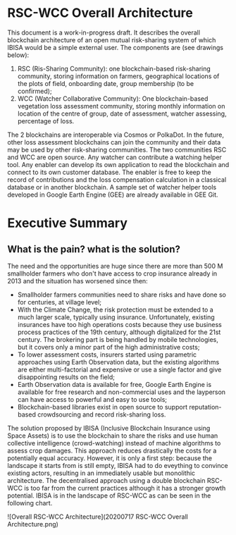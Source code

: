 # RSC-WCC Overall Architecture
This document is a work-in-progress draft. It describes the overall blockchain architecture of an open mutual risk-sharing system of which IBISA would be a simple external user. The components are (see drawings below):

1. RSC (Ris-Sharing Community): one blockchain-based risk-sharing community, storing information on farmers, geographical locations of  the plots of field, onboarding date, group membership  (to be confirmed);
2. WCC (Watcher Collaborative Community): One blockchain-based vegetation loss assessment community, storing monthly information on location of the centre of group, date of assessment, watcher assessing, percentage of loss.

The 2 blockchains are interoperable via Cosmos or PolkaDot. In the future, other loss assessment blockchains can join the community and their data may be used by other risk-sharing communities. The two communities RSC and WCC are open source. Any watcher can contribute a watching helper tool. Any enabler can develop its own application to read the blockchain and connect to its own customer database. The enabler is free to keep the record of contributions and the loss compensation calculation in a classical database or in another blockchain. A sample set of watcher helper tools developed in Google Earth Engine (GEE) are already available in GEE Git.

# Executive Summary
## What is the pain? what is the solution?
The need and the opportunities are huge since there are more than 500 M smallholder farmers who don't have access to crop insurance already in 2013 and the situation has worsened since then:
* Smallholder farmers communities need to share risks and have done so for centuries, at village level;
* With the Climate Change, the risk protection must be extended to a much larger scale, typically using insurance. Unfortunately, existing insurances have too high operations costs because they use business process practices of the 19th century, although digitalized for the 21st century. The brokering part is being handled by mobile technologies, but it covers only a minor part of the high administrative costs;
* To lower assessment costs, insurers started using parametric approaches using Earth Observation data, but the existing algorithms are either multi-factorial and expensive or use a single factor and give disappointing results on the field;
* Earth Observation data is available for free, Google Earth Engine is available for free research and non-commercial uses and the layperson can have access to powerful and easy to use tools;
* Blockchain-based libraries exist in open source to support reputation-based crowdsourcing and record risk-sharing loss.

The solution proposed by IBISA (Inclusive Blockchain Insurance using Space Assets) is to use the blockchain to share the risks and use human collective intelligence (crowd-watching) instead of machine algorithms to assess crop damages. This approach reduces drastically the costs for a potentially equal accuracy. However, it is only a first step: because the landscape it starts from is still empty, IBISA had to do eveything to convince existing actors, resulting in an immediately usable but monolithic architecture. The decentralised approach using a double blockchain RSC-WCC is too far from the current practices although it has a stronger growth potential. IBISA is in the landscape of RSC-WCC as can be seen in the following chart.

![Overall RSC-WCC Architecture](20200717 RSC-WCC Overall Architecture.png)
